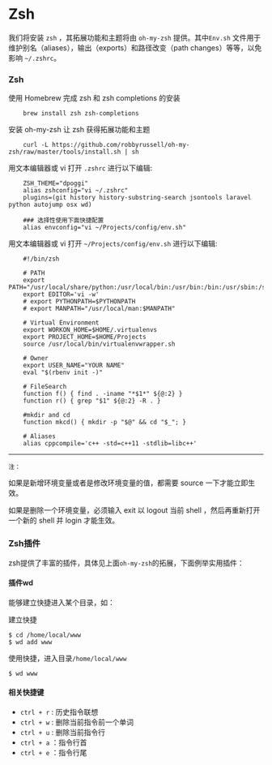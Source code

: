# Zsh

我们将安装 `zsh` ，其拓展功能和主题将由 `oh-my-zsh` 提供。其中`Env.sh` 文件用于维护别名（aliases），输出（exports）和路径改变（path changes）等等，以免影响 `~/.zshrc`。

### Zsh

使用 Homebrew 完成 zsh 和 zsh completions 的安装

        brew install zsh zsh-completions

安装 oh-my-zsh 让 zsh 获得拓展功能和主题

        curl -L https://github.com/robbyrussell/oh-my-zsh/raw/master/tools/install.sh | sh

用文本编辑器或 vi 打开 `.zshrc` 进行以下编辑:

        ZSH_THEME="dpoggi"
        alias zshconfig="vi ~/.zshrc"
        plugins=(git history history-substring-search jsontools laravel python autojump osx wd)
        
        ### 选择性使用下面快捷配置
        alias envconfig="vi ~/Projects/config/env.sh"
        
用文本编辑器或 vi 打开 `~/Projects/config/env.sh` 进行以下编辑:
~~~
    #!/bin/zsh

    # PATH
    export PATH="/usr/local/share/python:/usr/local/bin:/usr/bin:/bin:/usr/sbin:/sbin"
    export EDITOR='vi -w'
    # export PYTHONPATH=$PYTHONPATH
    # export MANPATH="/usr/local/man:$MANPATH"

    # Virtual Environment
    export WORKON_HOME=$HOME/.virtualenvs
    export PROJECT_HOME=$HOME/Projects
    source /usr/local/bin/virtualenvwrapper.sh

    # Owner
    export USER_NAME="YOUR NAME"
    eval "$(rbenv init -)"

    # FileSearch
    function f() { find . -iname "*$1*" ${@:2} }
    function r() { grep "$1" ${@:2} -R . }

    #mkdir and cd
    function mkcd() { mkdir -p "$@" && cd "$_"; }

    # Aliases
    alias cppcompile='c++ -std=c++11 -stdlib=libc++'
~~~

---
`注：`

如果是新增环境变量或者是修改环境变量的值，都需要 source 一下才能立即生效。

如果是删除一个环境变量，必须输入 exit 以 logout 当前 shell ，然后再重新打开一个新的 shell 并 login 才能生效。

### Zsh插件
zsh提供了丰富的插件，具体见上面`oh-my-zsh`的拓展，下面例举实用插件：

#### 插件wd
能够建立快捷进入某个目录，如：

建立快捷

    $ cd /home/local/www
    $ wd add www

使用快捷，进入目录`/home/local/www`

    $ wd www
 
#### 相关快捷键

- `ctrl + r` : 历史指令联想
- `ctrl + w` : 删除当前指令前一个单词
- `ctrl + u` : 删除当前指令行
- `ctrl + a` ：指令行首
- `ctrl + e` ：指令行尾